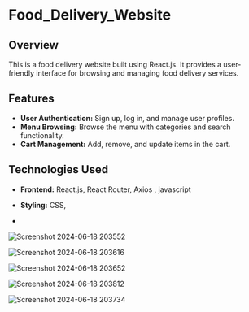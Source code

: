 # Food_Delivery_Website

## Overview
This is a food delivery website built using React.js. It provides a user-friendly interface for browsing and managing food delivery services.

## Features
- **User Authentication:** Sign up, log in, and manage user profiles.
- **Menu Browsing:** Browse the menu with categories and search functionality.
- **Cart Management:** Add, remove, and update items in the cart.

## Technologies Used
- **Frontend:** React.js, React Router, Axios , javascript 
- **Styling:** CSS,

- 
![Screenshot 2024-06-18 203552](https://github.com/VINAY17B/Food_Delivery_Website/assets/136225807/fa413cfd-7eb6-43c9-8bb7-788e7dca86d4)


![Screenshot 2024-06-18 203616](https://github.com/VINAY17B/Food_Delivery_Website/assets/136225807/4d94f226-8ba9-41a9-aecf-0f28cd49e9b2)

![Screenshot 2024-06-18 203652](https://github.com/VINAY17B/Food_Delivery_Website/assets/136225807/6c6e00d5-69da-4c75-bd47-d68c85b154b4)


![Screenshot 2024-06-18 203812](https://github.com/VINAY17B/Food_Delivery_Website/assets/136225807/16d01eae-72ed-4fbb-bfef-2b3dd792233d)


![Screenshot 2024-06-18 203734](https://github.com/VINAY17B/Food_Delivery_Website/assets/136225807/5a8d8802-f7f9-4572-94b4-f5bf29e25c4b)




